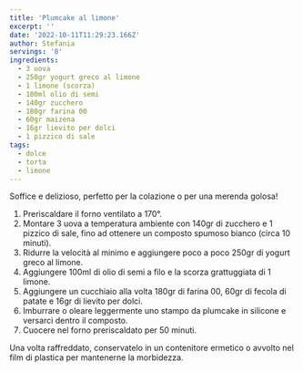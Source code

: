 ```yaml
---
title: 'Plumcake al limone'
excerpt: ''
date: '2022-10-11T11:29:23.166Z'
author: Stefania
servings: '8'
ingredients:
  - 3 uova
  - 250gr yogurt greco al limone
  - 1 limone (scorza)
  - 100ml olio di semi
  - 140gr zucchero
  - 180gr farina 00
  - 60gr maizena
  - 16gr lievito per dolci
  - 1 pizzico di sale
tags:
  - dolce
  - torta
  - limone
---
```


Soffice e delizioso, perfetto per la colazione o per una merenda golosa!

1. Preriscaldare il forno ventilato a 170°.
2. Montare 3 uova a temperatura ambiente con 140gr di zucchero e 1 pizzico di sale, fino ad ottenere un composto spumoso bianco (circa 10 minuti).
3. Ridurre la velocità al minimo e aggiungere poco a poco 250gr di yogurt greco al limone.
4. Aggiungere 100ml di olio di semi a filo e la scorza grattuggiata di 1 limone.
5. Aggiungere un cucchiaio alla volta 180gr di farina 00, 60gr di fecola di patate e 16gr di lievito per dolci.
6. Imburrare o oleare leggermente uno stampo da plumcake in silicone e versarci dentro il composto.
7. Cuocere nel forno preriscaldato per 50 minuti.

Una volta raffreddato, conservatelo in un contenitore ermetico o avvolto nel film di plastica per mantenerne la morbidezza.
